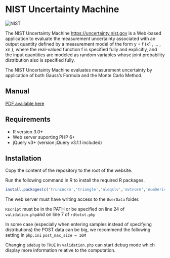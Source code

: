# NIST Uncertainty Machine
![NIST](https://nccoe.nist.gov/sites/all/themes/custom/nccoe2x/asset/img/NIST_logo.svg)

The NIST Uncertainty Machine https://uncertainty.nist.gov is a Web-based
application to evaluate the measurement uncertainty associated
with an output quantity defined by a measurement model of the form
y = f (x1 , ... , xn
), where the real-valued function f is specified fully and explicitly,
and the input quantities are modeled as random variables whose joint
probability distribution also is specified fully.

The NIST Uncertainty Machine evaluates measurement uncertainty by application of both Gauss’s Formula and the Monte Carlo Method.


## Manual
[PDF available here](https://uncertainty.nist.gov/NISTUncertaintyMachine-UserManual.pdf)

## Requirements
* R version 3.0+
* Web server suporting PHP 6+
* jQuery v3+ (version jQuery v3.1.1 included)

## Installation
Copy the content of the repository to the root of the website.

Run the following command in R to install the required R packages.
```R
install.packages(c('truncnorm','triangle','nleqslv','mvtnorm','numDeriv'), repos='http://cran.rstudio.com/')
```

The web server must have writing access to the ```UserData``` folder.

`Rscript` must be in the PATH or be specified on line 24 of `validation.php`and on line 7 of `rdtotxt.php`

In some case (especially when entering samples instead of specifying distributions) the POST data can be big, we recommend the following setting in `php.ini`
 `post_max_size = 16M`

 Changing 	```$debug``` to ```TRUE``` in ```validation.php``` can start debug mode which display more information relative to the computation.
